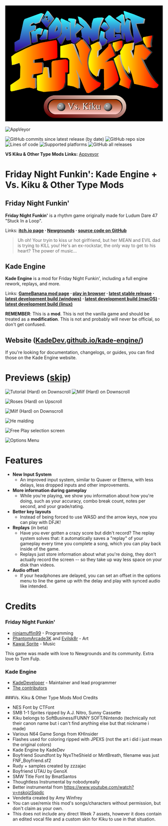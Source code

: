 ![Kade Engine logo](https://raw.githubusercontent.com/craftersshaft/FNF-Vs-Kiku/master/vs%20kiku%20logo.png)

![AppVeyor](https://img.shields.io/appveyor/build/craftersshaft/fnf-vs-kiku?label=windows%20build)

![GitHub commits since latest release (by date)](https://img.shields.io/github/commits-since/craftersshaft/FNF-Vs-Kiku/latest) ![GitHub repo size](https://img.shields.io/github/repo-size/craftersshaft/FNF-Vs-Kiku) ![Lines of code](https://img.shields.io/tokei/lines/github/craftersshaft/FNF-Vs-Kiku) ![Supported platforms](https://img.shields.io/badge/supported%20platforms-windows) ![GitHub all releases](https://img.shields.io/github/downloads/craftersshaft/FNF-Vs-Kiku/total)

**VS Kiku & Other Type Mods Links:** [Appveyor](https://ci.appveyor.com/project/craftersshaft/fnf-vs-kiku)

# Friday Night Funkin': Kade Engine + Vs. Kiku & Other Type Mods 
## Friday Night Funkin'
**Friday Night Funkin'** is a rhythm game originally made for Ludum Dare 47 "Stuck In a Loop".

Links: **[itch.io page](https://ninja-muffin24.itch.io/funkin) ⋅ [Newgrounds](https://www.newgrounds.com/portal/view/770371) ⋅ [source code on GitHub](https://github.com/ninjamuffin99/Funkin)**
> Uh oh! Your tryin to kiss ur hot girlfriend, but her MEAN and EVIL dad is trying to KILL you! He's an ex-rockstar, the only way to get to his heart? The power of music... 

## Kade Engine
**Kade Engine** is a mod for Friday Night Funkin', including a full engine rework, replays, and more.

Links: **[GameBanana mod page](https://gamebanana.com/gamefiles/16761) ⋅ [play in browser](https://funkin.puyo.xyz) ⋅ [latest stable release](https://github.com/KadeDev/Kade-Engine/releases/latest) ⋅ [latest development build (windows)](https://ci.appveyor.com/project/KadeDev/kade-engine-windows/build/artifacts) ⋅ [latest development build (macOS)](https://ci.appveyor.com/project/KadeDev/kade-engine-macos/build/artifacts) ⋅ [latest development build (linux)](https://ci.appveyor.com/project/KadeDev/kade-engine-linux/build/artifacts)**

**REMEMBER**: This is a **mod**. This is not the vanilla game and should be treated as a **modification**. This is not and probably will never be official, so don't get confused.

## Website ([KadeDev.github.io/kade-engine/](https://KadeDev.github.io/Kade-Engine/))
If you're looking for documentation, changelogs, or guides, you can find those on the Kade Engine website.

# Previews ([skip](#features))

![Tutorial (Hard) on Downscroll](https://user-images.githubusercontent.com/15311104/113989685-fa5aea80-9850-11eb-9180-f5819a774c79.gif) ![Milf (Hard) on Downscroll](https://user-images.githubusercontent.com/15311104/113990845-2c208100-9852-11eb-8e6d-f1c9e8439871.gif)

![Roses (Hard) on Upscroll](https://user-images.githubusercontent.com/15311104/113993573-e31dfc00-9854-11eb-82ae-1f29dc8a0b04.png)

![Milf (Hard) on Downscroll](https://user-images.githubusercontent.com/15311104/113991654-f4660900-9852-11eb-8c3d-f3927571f19b.png)

![He malding](https://user-images.githubusercontent.com/15311104/113993693-02b52480-9855-11eb-9975-eb8a7a1be8d1.png)

![Free Play selection screen](https://i.imgur.com/LR0eWIC.png)

![Options Menu](https://i.imgur.com/LBXW9C1.png)

# Features

 - **New Input System**
	 - An improved input system, similar to Quaver or Etterna, with less delays, less dropped inputs and other improvements.
 - **More information during gameplay**
	 - While you're playing, we show you information about how you're doing, such as your accuracy, combo break count, notes per second, and your grade/rating.
 - **Better key layouts**
	 - Instead of being forced to use WASD and the arrow keys, now you can play with DFJK!
 - **Replays** (in beta)
	 - Have you ever gotten a crazy score but didn't record? The replay system solves that: it automatically saves a "replay" of your gameplay every time you complete a song, which you can play back inside of the game. 
	 - Replays just store information about what you're doing, they don't actually record the screen -- so they take up way less space on your disk than videos.
 - **Audio offset**
	 - If your headphones are delayed, you can set an offset in the options menu to line the game up with the delay and play with synced audio like intended.

# Credits
### Friday Night Funkin'
 - [ninjamuffin99](https://twitter.com/ninja_muffin99) - Programming
 - [PhantomArcade3K](https://twitter.com/phantomarcade3k) and [Evilsk8r](https://twitter.com/evilsk8r) - Art
 - [Kawai Sprite](https://twitter.com/kawaisprite) - Music

This game was made with love to Newgrounds and its community. Extra love to Tom Fulp.
### Kade Engine
- [KadeDeveloper](https://twitter.com/KadeDeveloper) - Maintainer and lead programmer
- [The contributors](https://github.com/KadeDev/Kade-Engine/graphs/contributors)

###Vs. Kiku & Other Type Mods Mod Credits
- NES Font by CTFont
- SMB 1-1 Sprites ripped by A.J. Nitro, Sunny Cassette
- Kiku belongs to SoftBusiness/FUNNY SOFT/Nintendo (technically not their canon name but i can't find anything else but that nickname i made)
- Various N64 Game Songs from KHInsider
- Flashes used for coloring ripped with JPEXS (not the art i did i just mean the original colors)
- Kade Engine by KadeDev
- Boyfriend Soundfont by NyxTheShield or MintBreath, filename was just FNF_Boyfriend.sf2
- Rudy + samples created by zzzajac
- Boyfriend UTAU by GenoX
- SMW Title Font by BmatSantos
- Thoughtless Instrumental by nobodyreally
- Better instrumental from https://www.youtube.com/watch?v=nskojzSspdc
- Vendetta created by Amy Winfrey
- You can use/remix this mod's songs/characters without permission, but don't claim as your own.
- This does not include any direct Week 7 assets, however it does contain an edited vocal file and a custom skin for Kiku to use in that situation.
